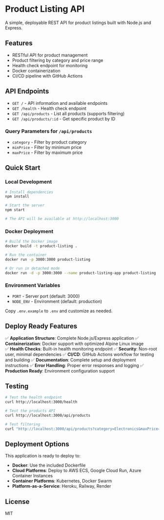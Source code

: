 # Product Listing API

A simple, deployable REST API for product listings built with Node.js and Express.

## Features

- RESTful API for product management
- Product filtering by category and price range
- Health check endpoint for monitoring
- Docker containerization
- CI/CD pipeline with GitHub Actions

## API Endpoints

- `GET /` - API information and available endpoints
- `GET /health` - Health check endpoint
- `GET /api/products` - List all products (supports filtering)
- `GET /api/products/:id` - Get specific product by ID

### Query Parameters for `/api/products`

- `category` - Filter by product category
- `minPrice` - Filter by minimum price
- `maxPrice` - Filter by maximum price

## Quick Start

### Local Development

```bash
# Install dependencies
npm install

# Start the server
npm start

# The API will be available at http://localhost:3000
```

### Docker Deployment

```bash
# Build the Docker image
docker build -t product-listing .

# Run the container
docker run -p 3000:3000 product-listing

# Or run in detached mode
docker run -d -p 3000:3000 --name product-listing-app product-listing
```

### Environment Variables

- `PORT` - Server port (default: 3000)
- `NODE_ENV` - Environment (default: production)

Copy `.env.example` to `.env` and customize as needed.

## Deploy Ready Features

✅ **Application Structure**: Complete Node.js/Express application
✅ **Containerization**: Docker support with optimized Alpine Linux image  
✅ **Health Checks**: Built-in health monitoring endpoint
✅ **Security**: Non-root user, minimal dependencies
✅ **CI/CD**: GitHub Actions workflow for testing and building
✅ **Documentation**: Complete setup and deployment instructions
✅ **Error Handling**: Proper error responses and logging
✅ **Production Ready**: Environment configuration support

## Testing

```bash
# Test the health endpoint
curl http://localhost:3000/health

# Test the products API
curl http://localhost:3000/api/products

# Test filtering
curl "http://localhost:3000/api/products?category=Electronics&maxPrice=200"
```

## Deployment Options

This application is ready to deploy to:

- **Docker**: Use the included Dockerfile
- **Cloud Platforms**: Deploy to AWS ECS, Google Cloud Run, Azure Container Instances
- **Container Platforms**: Kubernetes, Docker Swarm
- **Platform-as-a-Service**: Heroku, Railway, Render

## License

MIT